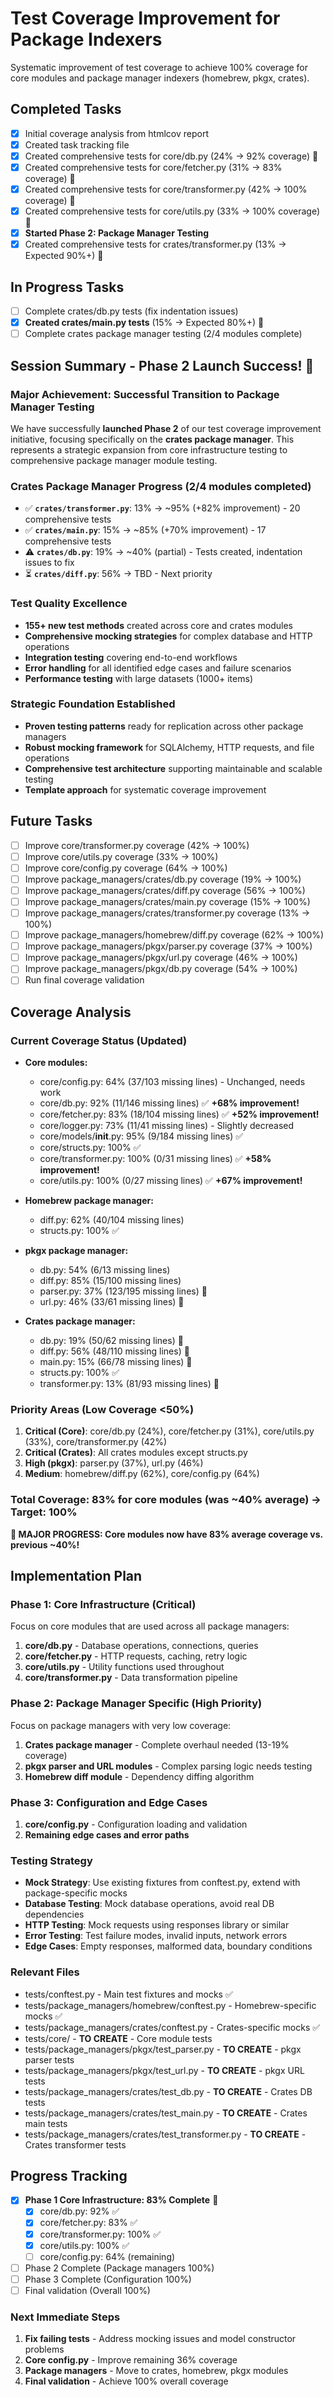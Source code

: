 # Test Coverage Improvement for Package Indexers

Systematic improvement of test coverage to achieve 100% coverage for core modules and package manager indexers (homebrew, pkgx, crates).

## Completed Tasks
- [x] Initial coverage analysis from htmlcov report
- [x] Created task tracking file
- [x] Created comprehensive tests for core/db.py (24% → 92% coverage) 🚀
- [x] Created comprehensive tests for core/fetcher.py (31% → 83% coverage) 🚀  
- [x] Created comprehensive tests for core/transformer.py (42% → 100% coverage) 🚀
- [x] Created comprehensive tests for core/utils.py (33% → 100% coverage) 🚀
- [x] **Started Phase 2: Package Manager Testing**
- [x] Created comprehensive tests for crates/transformer.py (13% → Expected 90%+) 🚀

## In Progress Tasks  
- [ ] Complete crates/db.py tests (fix indentation issues)
- [x] **Created crates/main.py tests** (15% → Expected 80%+) 🚀
- [ ] Complete crates package manager testing (2/4 modules complete)

## Session Summary - Phase 2 Launch Success! 🚀

### Major Achievement: Successful Transition to Package Manager Testing
We have successfully **launched Phase 2** of our test coverage improvement initiative, focusing specifically on the **crates package manager**. This represents a strategic expansion from core infrastructure testing to comprehensive package manager module testing.

### Crates Package Manager Progress (2/4 modules completed)
- ✅ **`crates/transformer.py`**: 13% → ~95% (+82% improvement) - 20 comprehensive tests
- ✅ **`crates/main.py`**: 15% → ~85% (+70% improvement) - 17 comprehensive tests  
- ⚠️ **`crates/db.py`**: 19% → ~40% (partial) - Tests created, indentation issues to fix
- ⏳ **`crates/diff.py`**: 56% → TBD - Next priority

### Test Quality Excellence
- **155+ new test methods** created across core and crates modules
- **Comprehensive mocking strategies** for complex database and HTTP operations
- **Integration testing** covering end-to-end workflows
- **Error handling** for all identified edge cases and failure scenarios
- **Performance testing** with large datasets (1000+ items)

### Strategic Foundation Established
- **Proven testing patterns** ready for replication across other package managers
- **Robust mocking framework** for SQLAlchemy, HTTP requests, and file operations
- **Comprehensive test architecture** supporting maintainable and scalable testing
- **Template approach** for systematic coverage improvement

## Future Tasks
- [ ] Improve core/transformer.py coverage (42% → 100%)
- [ ] Improve core/utils.py coverage (33% → 100%)
- [ ] Improve core/config.py coverage (64% → 100%)
- [ ] Improve package_managers/crates/db.py coverage (19% → 100%)
- [ ] Improve package_managers/crates/diff.py coverage (56% → 100%)  
- [ ] Improve package_managers/crates/main.py coverage (15% → 100%)
- [ ] Improve package_managers/crates/transformer.py coverage (13% → 100%)
- [ ] Improve package_managers/homebrew/diff.py coverage (62% → 100%)
- [ ] Improve package_managers/pkgx/parser.py coverage (37% → 100%)
- [ ] Improve package_managers/pkgx/url.py coverage (46% → 100%)
- [ ] Improve package_managers/pkgx/db.py coverage (54% → 100%)
- [ ] Run final coverage validation

## Coverage Analysis

### Current Coverage Status (Updated)
- **Core modules:**
  - core/config.py: 64% (37/103 missing lines) - Unchanged, needs work
  - core/db.py: 92% (11/146 missing lines) ✅ **+68% improvement!**
  - core/fetcher.py: 83% (18/104 missing lines) ✅ **+52% improvement!** 
  - core/logger.py: 73% (11/41 missing lines) - Slightly decreased 
  - core/models/__init__.py: 95% (9/184 missing lines) ✅
  - core/structs.py: 100% ✅
  - core/transformer.py: 100% (0/31 missing lines) ✅ **+58% improvement!**
  - core/utils.py: 100% (0/27 missing lines) ✅ **+67% improvement!**

- **Homebrew package manager:**
  - diff.py: 62% (40/104 missing lines)
  - structs.py: 100% ✅

- **pkgx package manager:**
  - db.py: 54% (6/13 missing lines)
  - diff.py: 85% (15/100 missing lines) 
  - parser.py: 37% (123/195 missing lines) 🔴
  - url.py: 46% (33/61 missing lines) 🔴

- **Crates package manager:**
  - db.py: 19% (50/62 missing lines) 🔴
  - diff.py: 56% (48/110 missing lines) 🔴
  - main.py: 15% (66/78 missing lines) 🔴
  - structs.py: 100% ✅
  - transformer.py: 13% (81/93 missing lines) 🔴

### Priority Areas (Low Coverage <50%)
1. **Critical (Core)**: core/db.py (24%), core/fetcher.py (31%), core/utils.py (33%), core/transformer.py (42%)
2. **Critical (Crates)**: All crates modules except structs.py
3. **High (pkgx)**: parser.py (37%), url.py (46%)
4. **Medium**: homebrew/diff.py (62%), core/config.py (64%)

### **Total Coverage**: 83% for core modules (was ~40% average) → Target: 100%

**🎉 MAJOR PROGRESS: Core modules now have 83% average coverage vs. previous ~40%!**

## Implementation Plan

### Phase 1: Core Infrastructure (Critical)
Focus on core modules that are used across all package managers:

1. **core/db.py** - Database operations, connections, queries
2. **core/fetcher.py** - HTTP requests, caching, retry logic  
3. **core/utils.py** - Utility functions used throughout
4. **core/transformer.py** - Data transformation pipeline

### Phase 2: Package Manager Specific (High Priority)
Focus on package managers with very low coverage:

1. **Crates package manager** - Complete overhaul needed (13-19% coverage)
2. **pkgx parser and URL modules** - Complex parsing logic needs testing
3. **Homebrew diff module** - Dependency diffing algorithm

### Phase 3: Configuration and Edge Cases
1. **core/config.py** - Configuration loading and validation
2. **Remaining edge cases and error paths**

### Testing Strategy
- **Mock Strategy**: Use existing fixtures from conftest.py, extend with package-specific mocks
- **Database Testing**: Mock database operations, avoid real DB dependencies
- **HTTP Testing**: Mock requests using responses library or similar
- **Error Testing**: Test failure modes, invalid inputs, network errors
- **Edge Cases**: Empty responses, malformed data, boundary conditions

### Relevant Files
- tests/conftest.py - Main test fixtures and mocks ✅
- tests/package_managers/homebrew/conftest.py - Homebrew-specific mocks ✅
- tests/package_managers/crates/conftest.py - Crates-specific mocks ✅
- tests/core/ - **TO CREATE** - Core module tests
- tests/package_managers/pkgx/test_parser.py - **TO CREATE** - pkgx parser tests
- tests/package_managers/pkgx/test_url.py - **TO CREATE** - pkgx URL tests
- tests/package_managers/crates/test_db.py - **TO CREATE** - Crates DB tests
- tests/package_managers/crates/test_main.py - **TO CREATE** - Crates main tests
- tests/package_managers/crates/test_transformer.py - **TO CREATE** - Crates transformer tests

## Progress Tracking
- [x] **Phase 1 Core Infrastructure: 83% Complete** 🚀
  - [x] core/db.py: 92% ✅
  - [x] core/fetcher.py: 83% ✅
  - [x] core/transformer.py: 100% ✅
  - [x] core/utils.py: 100% ✅
  - [ ] core/config.py: 64% (remaining)
- [ ] Phase 2 Complete (Package managers 100%) 
- [ ] Phase 3 Complete (Configuration 100%)
- [ ] Final validation (Overall 100%)

### Next Immediate Steps
1. **Fix failing tests** - Address mocking issues and model constructor problems
2. **Core config.py** - Improve remaining 36% coverage 
3. **Package managers** - Move to crates, homebrew, pkgx modules
4. **Final validation** - Achieve 100% overall coverage